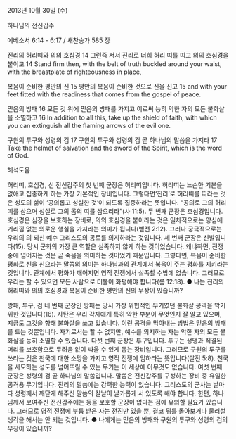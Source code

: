 2013년 10월 30일 (수)

하나님의 전신갑주



에베소서 6:14 - 6:17 / 새찬송가 585 장


진리의 허리띠와 의의 호심경
14 그런즉 서서 진리로 너희 허리 띠를 띠고 의의 호심경을 붙이고
14 Stand firm then, with the belt of truth buckled around your waist, with the breastplate of righteousness in place,

복음이 준비한 평안의 신
15 평안의 복음이 준비한 것으로 신을 신고
15 and with your feet fitted with the readiness that comes from the gospel of peace.

믿음의 방패
16 모든 것 위에 믿음의 방패를 가지고 이로써 능히 악한 자의 모든 불화살을 소멸하고
16 In addition to all this, take up the shield of faith, with which you can extinguish all the flaming arrows of the evil one.

구원의 투구와 성령의 검
17 구원의 투구와 성령의 검 곧 하나님의 말씀을 가지라
17 Take the helmet of salvation and the sword of the Spirit, which is the word of God.

해석도움





허리띠, 호심경, 신
전신갑주의 첫 번째 군장은 허리띠입니다. 허리띠는 느슨한 기분을 없애고 집중하게 하는 가장 기본적인 장비입니다. 그렇다면‘진리’로 허리띠를 띠라는 것은 성도의 삶이 ‘공의롭고 성실한 것’이 되도록 집중하라는 뜻입니다. “공의로 그의 허리띠를 삼으며 성실로 그의 몸의 띠를 삼으리라”(사 11:5). 두 번째 군장은 호심경입니다. 호심경은 심장을 보호하는 장비로, 의의 호심경을 붙이라는 것은 일차적으로는 양심에 거리낌 없는 의로운 행실을 가지라는 의미가 됩니다(벧전 2:12). 그러나 궁극적으로는 우리의 의 되신 예수 그리스도의 공로를 의지하라는 것입니다. 세 번째 군장은 신발입니다(15). 당시 군화의 가장 큰 역할은 실족하지 않게 하는 것이었습니다. 왜냐하면, 전쟁 중에 넘어지는 것은 곧 죽음을 의미하는 것이었기 때문입니다. 그렇다면, 복음이 준비한 평화로 신을 신으라는 말씀의 의미는 하나님과의 관계에서 복음이 주는 평화를 지키라는 것입니다. 관계에서 평화가 깨어지면 영적 전쟁에서 실족할 수밖에 없습니다. 그러므로 우리는 할 수 있으면 모든 사람으로 더불어 화평해야 합니다(롬 12:18).
● 나는 진리의 허리띠와 의의 호심경과 복음이 준비한 평안의 신의 무장이 있습니까?

방패, 투구, 검
네 번째 군장인 방패는 당시 가장 위협적인 무기였던 불화살 공격을 막기 위한 것입니다(16). 사탄은 우리 각자에게 특히 약한 부분이 무엇인지 잘 알고 있으며, 지금도 그것을 향해 불화살을 쏘고 있습니다. 이런 공격을 막아내는 방법은 믿음의 방패를 드는 것뿐입니다. 자기로서는 할 수 없지만, 예수를 의지하는 자는 악한 자의 모든 불화살을 능히 소멸할 수 있습니다. 다섯 번째 군장은 투구입니다. 투구는 생명과 직결된 머리를 보호함으로 두려움 없이 싸울 수 있게 돕는 장비입니다. 그러므로 구원의 투구를 쓰라는 것은 천국에 대한 소망을 가지고 영적 전쟁에 임하라는 뜻입니다(살전 5:8). 천국을 사모하는 성도를 넘어뜨릴 수 있는 무기는 이 세상에 아무것도 없습니다. 여섯 번째 군장은 성령의 검 곧 하나님의 말씀입니다. 말씀은 전신갑주를 구성하는 장비 중 유일한 공격용 무기입니다. 진리의 말씀에는 강력한 능력이 있습니다. 그리스도의 군사는 날마다 성령께서 깨닫게 해주신 말씀의 칼날이 날카롭게 서 있도록 해야 합니다. 한편, 하나님께서 보여주신 전신갑주에는 등을 보호할 군장이 없다는 점에 유의할 필요가 있습니다. 그러므로 영적 전쟁에 부름 받은 자는 전진만 있을 뿐, 결코 뒤를 돌아보거나 물러설 생각을 해서는 안 되는 것입니다.
● 나에게는 믿음의 방패와 구원의 투구와 성령의 검의 무장이 있습니까?